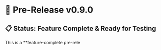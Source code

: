 # 🚀 Pre-Release v0.9.0

## 📋 Status: Feature Complete & Ready for Testing

This is a **feature-complete pre-rele